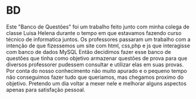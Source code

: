 # BD
Este "Banco de Questões" foi um trabalho feito junto com minha colega de classe Luisa Helena durante o tempo em que estavamos fazendo curso técnico de informatica juntos. 
Os professores passaram um trabalho com a intenção de que fizessemos um site com html, css,php e js que interagisse com banco de dados MySQL
Então decidimos fazer esse banco de questões que tinha como objetivo armazenar questões de prova para que diversos professorer pudessem consultar e utilizar elas em suas provas.
Por conta do nosso conhecimento não muito apurado e o pequeno tempo não conseguimos fazer tudo que queriamos, mas chegamos proximo do objetivo.
Pretendo um dia voltar a mexer nele e melhorar alguns aspectos apenas para satisfação pessoal.
